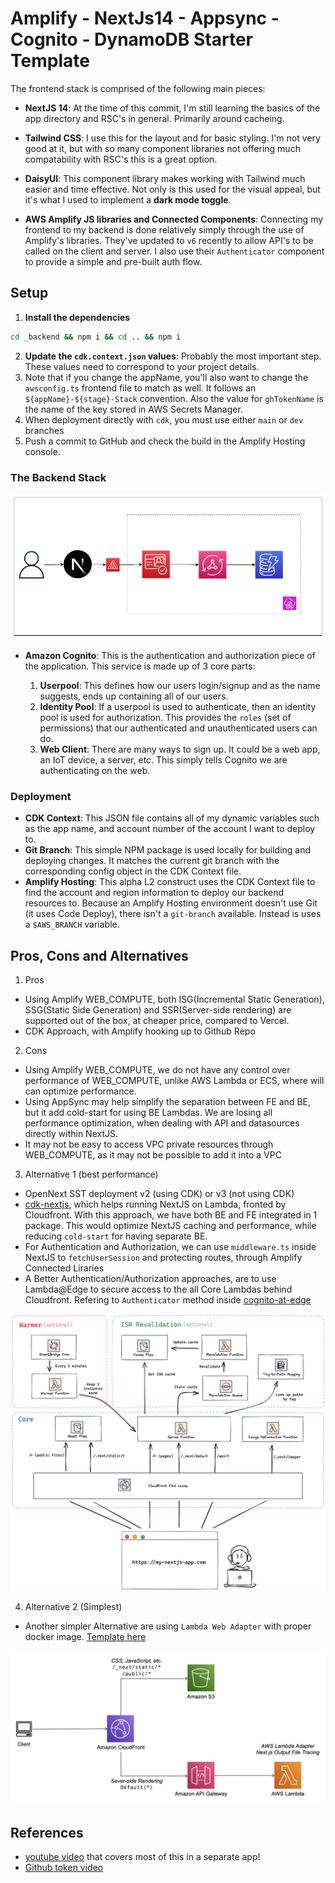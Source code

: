 # Amplify - NextJs14 - Appsync - Cognito - DynamoDB Starter Template

The frontend stack is comprised of the following main pieces:

- **NextJS 14**: At the time of this commit, I'm still learning the basics of the app directory and RSC's in general. Primarily around cacheing.

- **Tailwind CSS**: I use this for the layout and for basic styling. I'm not very good at it, but with so many component libraries not offering much compatability with RSC's this is a great option.

- **DaisyUI**: This component library makes working with Tailwind much easier and time effective. Not only is this used for the visual appeal, but it's what I used to implement a **dark mode toggle**.

- **AWS Amplify JS libraries and Connected Components**: Connecting my frontend to my backend is done relatively simply through the use of Amplify's libraries. They've updated to `v6` recently to allow API's to be called on the client and server. I also use their `Authenticator` component to provide a simple and pre-built auth flow.

## Setup

1. **Install the dependencies**

```sh
cd _backend && npm i && cd .. && npm i
```

2. **Update the `cdk.context.json` values**: Probably the most important step. These values need to correspond to your project details.
3. Note that if you change the appName, you'll also want to change the `awsconfig.ts` frontend file to match as well. It follows an `${appName}-${stage}-Stack` convention. Also the value for `ghTokenName` is the name of the key stored in AWS Secrets Manager.
4. When deployment directly with `cdk`, you must use either `main` or `dev` branches
5. Push a commit to GitHub and check the build in the Amplify Hosting console.

### The Backend Stack

![architecture diagram](../readme_images/clerk-appsync.drawio.png)

- **Amazon Cognito**: This is the authentication and authorization piece of the application. This service is made up of 3 core parts:

  1. **Userpool**: This defines how our users login/signup and as the name suggests, ends up containing all of our users.
  2. **Identity Pool**: If a userpool is used to authenticate, then an identity pool is used for authorization. This provides the `roles` (set of permissions) that our authenticated and unauthenticated users can do.
  3. **Web Client**: There are many ways to sign up. It could be a web app, an IoT device, a server, etc. This simply tells Cognito we are authenticating on the web.

### Deployment

- **CDK Context**: This JSON file contains all of my dynamic variables such as the app name, and account number of the account I want to deploy to.
- **Git Branch**: This simple NPM package is used locally for building and deploying changes. It matches the current git branch with the corresponding config object in the CDK Context file.
- **Amplify Hosting**: This alpha L2 construct uses the CDK Context file to find the account and region information to deploy our backend resources to. Because an Amplify Hosting environment doesn't use Git (it uses Code Deploy), there isn't a `git-branch` available. Instead is uses a `$AWS_BRANCH` variable.

## Pros, Cons and Alternatives

1. Pros

- Using Amplify WEB_COMPUTE, both ISG(Incremental Static Generation), SSG(Static Side Generation) and SSR(Server-side rendering) are supported out of the box, at cheaper price, compared to Vercel.
- CDK Approach, with Amplify hooking up to Github Repo

2. Cons

- Using Amplify WEB_COMPUTE, we do not have any control over performance of WEB_COMPUTE, unlike AWS Lambda or ECS, where will can optimize performance.
- Using AppSync may help simplify the separation between FE and BE, but it add cold-start for using BE Lambdas. We are losing all performance optimization, when dealing with API and datasources directly within NextJS.
- It may not be easy to access VPC private resources through WEB_COMPUTE, as it may not be possible to add it into a VPC

3. Alternative 1 (best performance)

- OpenNext SST deployment v2 (using CDK) or v3 (not using CDK)
- [cdk-nextjs](https://github.com/jetbridge/cdk-nextjs), which helps running NextJS on Lambda, fronted by Cloudfront. With this approach, we have both BE and FE integrated in 1 package. This would optimize NextJS caching and performance, while reducing `cold-start` for having separate BE.
- For Authentication and Authorization, we can use `middleware.ts` inside NextJS to `fetchUserSession` and protecting routes, through Amplify Connected Liraries
- A Better Authentication/Authorization approaches, are to use Lambda@Edge to secure access to the all Core Lambdas behind Cloudfront. Refering to `Authenticator` method inside [cognito-at-edge](https://github.com/awslabs/cognito-at-edge)

![open-next diagram](../opennext-architecture.png)

4. Alternative 2 (Simplest)

- Another simpler Alternative are using `Lambda Web Adapter` with proper docker image. [Template here](https://github.com/thangtran3112/aws-next/tree/main/aws-lambda-nextjs)

![lambda web adapter architecture](../lambda-web-adapter.png)

## References

- [youtube video](https://www.youtube.com/watch?v=6-Z7xJCp-Zw&t=423s) that covers most of this in a separate app!
- [Github token video](https://www.youtube.com/watch?v=bnj49fVT4ko)
